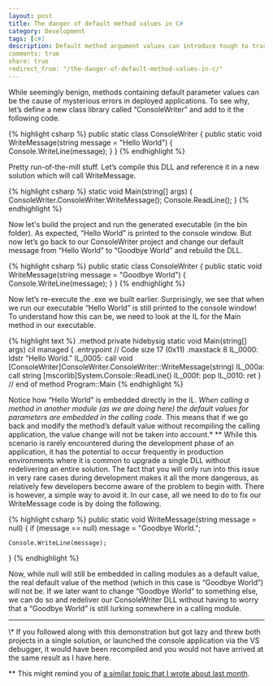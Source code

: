 ```yaml
---
layout: post
title: The danger of default method values in C#
category: Development
tags: [c#]
description: Default method argument values can introduce tough to track down bugs in your code. Learn how to avoid this pitfall.
comments: true
share: true
redirect_from: "/the-danger-of-default-method-values-in-c/"
---
```

While seemingly benign, methods containing default parameter values can be the cause of mysterious errors in deployed applications. To see why, let’s define a new class library called “ConsoleWriter” and add to it the following code.

{% highlight csharp %}
public static class ConsoleWriter
{
    public static void WriteMessage(string message = "Hello World")
    {
        Console.WriteLine(message);
    }
}
{% endhighlight %}

Pretty run-of-the-mill stuff. Let’s compile this DLL and reference it in a new solution which will call WriteMessage.

{% highlight csharp %}
static void Main(string[] args)
{
    ConsoleWriter.ConsoleWriter.WriteMessage();
    Console.ReadLine();
}
{% endhighlight %}

Now let's build the project and run the generated executable (in the bin folder). As expected, “Hello World” is printed to the console window. But now let’s go back to our ConsoleWriter project and change our default message from “Hello World” to “Goodbye World” and rebuild the DLL.
<a id="more"></a><a id="more-1792"></a>

{% highlight csharp %}
public static class ConsoleWriter
{
    public static void WriteMessage(string message = "Goodbye World")
    {
        Console.WriteLine(message);
    }
}
{% endhighlight %}

Now let’s re-execute the .exe we built earlier. Surprisingly, we see that when we run our executable “Hello World” is still printed to the console window!
To understand how this can be, we need to look at the IL for the Main method in our executable.

{% highlight text %}
.method private hidebysig static void  Main(string[] args) cil managed
{
  .entrypoint
  // Code size       17 (0x11)
  .maxstack  8
  IL_0000:  ldstr      "Hello World."
  IL_0005:  call       void [ConsoleWriter]ConsoleWriter.ConsoleWriter::WriteMessage(string)
  IL_000a:  call       string [mscorlib]System.Console::ReadLine()
  IL_000f:  pop
  IL_0010:  ret
} // end of method Program::Main
{% endhighlight %}

Notice how “Hello World” is embedded directly in the IL. *When calling a method in another module (as we are doing here) the default values for parameters are embedded in the calling code.* This means that if we go back and modify the method’s default value without recompiling the calling application, the value change will not be taken into account.\* \*\* While this scenario is rarely encountered during the development phase of an application, it has the potential to occur frequently in production environments where it is common to upgrade a single DLL without redelivering an entire solution. The fact that you will only run into this issue in very rare cases during development makes it all the more dangerous, as relatively few developers become aware of the problem to begin with.
There is however, a simple way to avoid it. In our case, all we need to do to fix our WriteMessage code is by doing the following.

{% highlight csharp %}
public static void WriteMessage(string message = null)
{
    if (message == null)
        message = "Goodbye World.";

    Console.WriteLine(message);
}
{% endhighlight %}

Now, while null will still be embedded in calling modules as a default value, the real default value of the method (which in this case is “Goodbye World”) will not be. If we later want to change “Goodbye World” to something else, we can do so and redeliver our ConsoleWriter DLL without having to worry that a “Goodbye World” is still lurking somewhere in a calling module.

<hr />
\* If you followed along with this demonstration but got lazy and threw both projects in a single solution, or launched the console application via the VS debugger, it would have been recompiled and you would not have arrived at the same result as I have here.

\*\* This might remind you of [a similar topic that I wrote about last month](http://www.levibotelho.com/the-difference-between-const-and-readonly-in-c/).

